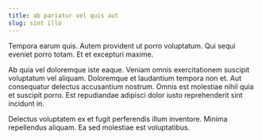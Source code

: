 ```yaml
---
title: ab pariatur vel quis aut
slug: sint illo
---
```


Tempora earum quis. Autem provident ut porro voluptatum. Qui sequi eveniet porro totam. Et et excepturi maxime.

Ab quia vel doloremque iste eaque. Veniam omnis exercitationem suscipit voluptatum vel aliquam. Doloremque et laudantium tempora non et. Aut consequatur delectus accusantium nostrum. Omnis est molestiae nihil quia et suscipit porro. Est repudiandae adipisci dolor iusto reprehenderit sint incidunt in.

Delectus voluptatem ex et fugit perferendis illum inventore. Minima repellendus aliquam. Ea sed molestiae est voluptatibus.
